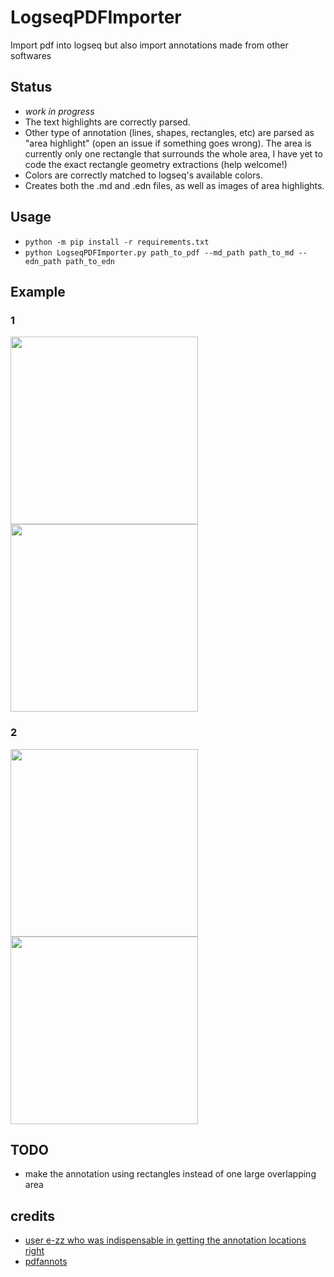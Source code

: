 # LogseqPDFImporter
Import pdf into logseq but also import annotations made from other softwares

## Status
* *work in progress*
* The text highlights are correctly parsed.
* Other type of annotation (lines, shapes, rectangles, etc) are parsed as "area highlight" (open an issue if something goes wrong). The area is currently only one rectangle that surrounds the whole area, I have yet to code the exact rectangle geometry extractions (help welcome!)
* Colors are correctly matched to logseq's available colors.
* Creates both the .md and .edn files, as well as images of area highlights.

## Usage
* `python -m pip install -r requirements.txt`
* `python LogseqPDFImporter.py path_to_pdf --md_path path_to_md --edn_path path_to_edn`

## Example
### 1
<img src="https://github.com/thiswillbeyourgithub/LogseqPDFImporter/blob/main/docs/normal_1.png" width=300/> <img src="https://github.com/thiswillbeyourgithub/LogseqPDFImporter/blob/main/docs/logseq_1.png" width=300/>

### 2
<img src="https://github.com/thiswillbeyourgithub/LogseqPDFImporter/blob/main/docs/normal_2.png" width=300/> <img src="https://github.com/thiswillbeyourgithub/LogseqPDFImporter/blob/main/docs/logseq_2.png" width=300/>

## TODO
* make the annotation using rectangles instead of one large overlapping area



## credits
* [user e-zz who was indispensable in getting the annotation locations right](https://github.com/e-zz/logseq-pdf-extract/discussions/3#discussioncomment-7902471)
* [pdfannots](https://github.com/0xabu/pdfannots/)
